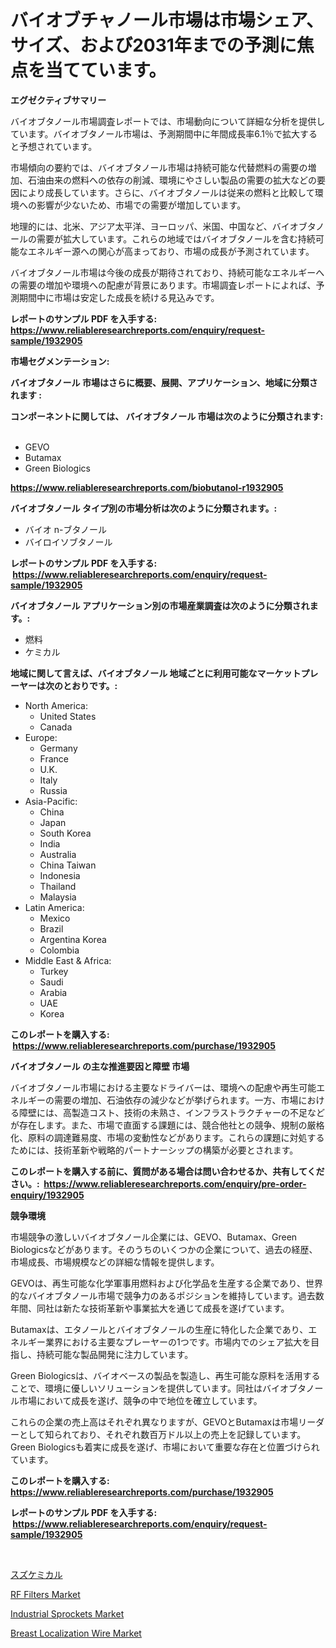 <p><h1>バイオブチャノール市場は市場シェア、サイズ、および2031年までの予測に焦点を当てています。</h1></p><p><strong>エグゼクティブサマリー</strong></p>
<p><p>バイオブタノール市場調査レポートでは、市場動向について詳細な分析を提供しています。バイオブタノール市場は、予測期間中に年間成長率6.1％で拡大すると予想されています。</p><p>市場傾向の要約では、バイオブタノール市場は持続可能な代替燃料の需要の増加、石油由来の燃料への依存の削減、環境にやさしい製品の需要の拡大などの要因により成長しています。さらに、バイオブタノールは従来の燃料と比較して環境への影響が少ないため、市場での需要が増加しています。</p><p>地理的には、北米、アジア太平洋、ヨーロッパ、米国、中国など、バイオブタノールの需要が拡大しています。これらの地域ではバイオブタノールを含む持続可能なエネルギー源への関心が高まっており、市場の成長が予測されています。</p><p>バイオブタノール市場は今後の成長が期待されており、持続可能なエネルギーへの需要の増加や環境への配慮が背景にあります。市場調査レポートによれば、予測期間中に市場は安定した成長を続ける見込みです。</p></p>
<p><strong>レポートのサンプル PDF を入手する: <a href="https://www.reliableresearchreports.com/enquiry/request-sample/1932905">https://www.reliableresearchreports.com/enquiry/request-sample/1932905</a></strong></p>
<p><strong>市場セグメンテーション:</strong></p>
<p><strong> バイオブタノール 市場はさらに概要、展開、アプリケーション、地域に分類されます :</strong></p>
<p><strong>コンポーネントに関しては、 バイオブタノール 市場は次のように分類されます: &nbsp;</strong></p>
<p><ul><li>GEVO</li><li>Butamax</li><li>Green Biologics</li></ul></p>
<p><strong><a href="https://www.reliableresearchreports.com/biobutanol-r1932905">https://www.reliableresearchreports.com/biobutanol-r1932905</a></strong></p>
<p><strong> バイオブタノール タイプ別の市場分析は次のように分類されます。:</strong></p>
<p><ul><li>バイオ n-ブタノール</li><li>バイロイソブタノール</li></ul></p>
<p><strong>レポートのサンプル PDF を入手する: &nbsp;<a href="https://www.reliableresearchreports.com/enquiry/request-sample/1932905">https://www.reliableresearchreports.com/enquiry/request-sample/1932905</a></strong></p>
<p><strong> バイオブタノール アプリケーション別の市場産業調査は次のように分類されます。:</strong></p>
<p><ul><li>燃料</li><li>ケミカル</li></ul></p>
<p><strong>地域に関して言えば、バイオブタノール 地域ごとに利用可能なマーケットプレーヤーは次のとおりです。:</strong></p>
<p><ul>
    <li>
        North America:
        <ul>
            <li>United States</li>
            <li>Canada</li>
        </ul>
    </li>
    <li>
        Europe:
        <ul>
            <li>Germany</li>
            <li>France</li>
            <li>U.K.</li>
            <li>Italy</li>
            <li>Russia</li>
        </ul>
    </li>
    <li>
        Asia-Pacific:
        <ul>
            <li>China</li>
            <li>Japan</li>
            <li>South Korea</li>
            <li>India</li>
            <li>Australia</li>
            <li>China Taiwan</li>
            <li>Indonesia</li>
            <li>Thailand</li>
            <li>Malaysia</li>
        </ul>
    </li>
    <li>
        Latin America:
        <ul>
            <li>Mexico</li>
            <li>Brazil</li>
            <li>Argentina Korea</li>
            <li>Colombia</li>
        </ul>
    </li>
    <li>
        Middle East & Africa:
        <ul>
            <li>Turkey</li>
            <li>Saudi</li>
            <li>Arabia</li>
            <li>UAE</li>
            <li>Korea</li>
        </ul>
    </li>
    </ul></p>
<p><strong>このレポートを購入する: &nbsp;<a href="https://www.reliableresearchreports.com/purchase/1932905">https://www.reliableresearchreports.com/purchase/1932905</a></strong></p>
<p><strong>バイオブタノール の主な推進要因と障壁 市場</strong></p>
<p><p>バイオブタノール市場における主要なドライバーは、環境への配慮や再生可能エネルギーの需要の増加、石油依存の減少などが挙げられます。一方、市場における障壁には、高製造コスト、技術の未熟さ、インフラストラクチャーの不足などが存在します。また、市場で直面する課題には、競合他社との競争、規制の厳格化、原料の調達難易度、市場の変動性などがあります。これらの課題に対処するためには、技術革新や戦略的パートナーシップの構築が必要とされます。</p></p>
<p><strong>このレポートを購入する前に、質問がある場合は問い合わせるか、共有してください。:&nbsp; <a href="https://www.reliableresearchreports.com/enquiry/pre-order-enquiry/1932905">https://www.reliableresearchreports.com/enquiry/pre-order-enquiry/1932905</a></strong></p>
<p><strong>競争環境</strong></p>
<p><p>市場競争の激しいバイオブタノール企業には、GEVO、Butamax、Green Biologicsなどがあります。そのうちのいくつかの企業について、過去の経歴、市場成長、市場規模などの詳細な情報を提供します。</p><p>GEVOは、再生可能な化学軍事用燃料および化学品を生産する企業であり、世界的なバイオブタノール市場で競争力のあるポジションを維持しています。過去数年間、同社は新たな技術革新や事業拡大を通じて成長を遂げています。</p><p>Butamaxは、エタノールとバイオブタノールの生産に特化した企業であり、エネルギー業界における主要なプレーヤーの1つです。市場内でのシェア拡大を目指し、持続可能な製品開発に注力しています。</p><p>Green Biologicsは、バイオベースの製品を製造し、再生可能な原料を活用することで、環境に優しいソリューションを提供しています。同社はバイオブタノール市場において成長を遂げ、競争の中で地位を確立しています。</p><p>これらの企業の売上高はそれぞれ異なりますが、GEVOとButamaxは市場リーダーとして知られており、それぞれ数百万ドル以上の売上を記録しています。Green Biologicsも着実に成長を遂げ、市場において重要な存在と位置づけられています。</p></p>
<p><strong>このレポートを購入する: &nbsp; <a href="https://www.reliableresearchreports.com/purchase/1932905">https://www.reliableresearchreports.com/purchase/1932905</a></strong></p>
<p><strong>レポートのサンプル PDF を入手する: &nbsp;<a href="https://www.reliableresearchreports.com/enquiry/request-sample/1932905">https://www.reliableresearchreports.com/enquiry/request-sample/1932905</a></strong><strong></strong></p>
<p>&nbsp;</p>
<p><p><a href="https://github.com/KaydenJohns1964/Market-Research-Report-List-1/blob/main/289558023051.md">スズケミカル</a></p><p><a href="https://cedar-agate-3da.notion.site/RF-Filters-Market-Report-Reveals-the-Latest-Trends-And-Growth-Opportunities-of-this-Market-94c50fb47c9343409655fe81f9d8864a">RF Filters Market</a></p><p><a href="https://view.publitas.com/reportprime-1/industrial-sprockets-market-exploring-market-share-market-trends-and-future-growth/">Industrial Sprockets Market</a></p><p><a href="https://github.com/mancsybtousav/Market-Research-Report-List-2/blob/main/breast-localization-wire-market.md">Breast Localization Wire Market</a></p></p>